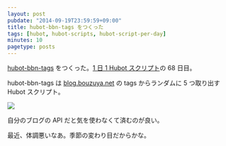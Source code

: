 ```yaml
---
layout: post
pubdate: "2014-09-19T23:59:59+09:00"
title: hubot-bbn-tags をつくった
tags: [hubot, hubot-scripts, hubot-script-per-day]
minutes: 10
pagetype: posts
---
```

[hubot-bbn-tags][gh:bouzuya/hubot-bbn-tags] をつくった。[1 日 1 Hubot スクリプト][hubot-script-per-day]の 68 日目。

hubot-bbn-tags は [blog.bouzuya.net](http://blog.bouzuya.net/) の tags からランダムに 5 つ取り出す　Hubot スクリプト。

![](http://img.f.hatena.ne.jp/images/fotolife/b/bouzuya/20140920/20140920003331.gif)

自分のブログの API だと気を使わなくて済むのが良い。

最近、体調悪いなあ。季節の変わり目だからかな。

[gh:bouzuya/hubot-bbn-tags]: https://github.com/bouzuya/hubot-bbn-tags
[hubot-script-per-day]: http://blog.bouzuya.net/posts?tags=hubot-script-per-day
